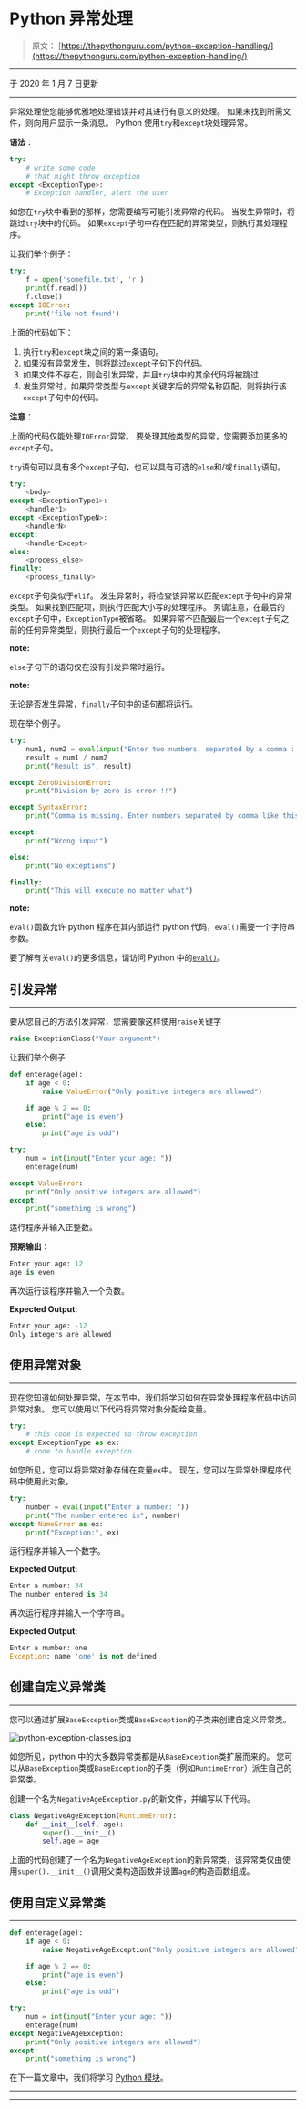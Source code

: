 # Python 异常处理

> 原文： [https://thepythonguru.com/python-exception-handling/](https://thepythonguru.com/python-exception-handling/)

* * *

于 2020 年 1 月 7 日更新

* * *

异常处理使您能够优雅地处理错误并对其进行有意义的处理。 如果未找到所需文件，则向用户显示一条消息。 Python 使用`try`和`except`块处理异常。

**语法**：

```py
try:
    # write some code 
    # that might throw exception
except <ExceptionType>: 
    # Exception handler, alert the user

```

如您在`try`块中看到的那样，您需要编写可能引发异常的代码。 当发生异常时，将跳过`try`块中的代码。 如果`except`子句中存在匹配的异常类型，则执行其处理程序。

让我们举个例子：

```py
try:
    f = open('somefile.txt', 'r')
    print(f.read())
    f.close()
except IOError:
    print('file not found')

```

上面的代码如下：

1.  执行`try`和`except`块之间的第一条语句。
2.  如果没有异常发生，则将跳过`except`子句下的代码。
3.  如果文件不存在，则会引发异常，并且`try`块中的其余代码将被跳过
4.  发生异常时，如果异常类型与`except`关键字后的异常名称匹配，则将执行该`except`子句中的代码。

**注意**：

上面的代码仅能处理`IOError`异常。 要处理其他类型的异常，您需要添加更多的`except`子句。

`try`语句可以具有多个`except`子句，也可以具有可选的`else`和/或`finally`语句。

```py
try:
    <body>
except <ExceptionType1>:
    <handler1>
except <ExceptionTypeN>:
    <handlerN>
except:
    <handlerExcept>
else:
    <process_else>
finally:
    <process_finally>

```

`except`子句类似于`elif`。 发生异常时，将检查该异常以匹配`except`子句中的异常类型。 如果找到匹配项，则执行匹配大小写的处理程序。 另请注意，在最后的`except`子句中，`ExceptionType`被省略。 如果异常不匹配最后一个`except`子句之前的任何异常类型，则执行最后一个`except`子句的处理程序。

**note:**

`else`子句下的语句仅在没有引发异常时运行。

**note:**

无论是否发生异常，`finally`子句中的语句都将运行。

现在举个例子。

```py
try:
    num1, num2 = eval(input("Enter two numbers, separated by a comma : "))
    result = num1 / num2
    print("Result is", result)

except ZeroDivisionError:
    print("Division by zero is error !!")

except SyntaxError:
    print("Comma is missing. Enter numbers separated by comma like this 1, 2")

except:
    print("Wrong input")

else:
    print("No exceptions")

finally:
    print("This will execute no matter what")

```

**note:**

`eval()`函数允许 python 程序在其内部运行 python 代码，`eval()`需要一个字符串参数。

要了解有关`eval()`的更多信息，请访问 Python 中的[`eval()`](/python-builtin-functions/eval/)。

## 引发异常

* * *

要从您自己的方法引发异常，您需要像这样使用`raise`关键字

```py
raise ExceptionClass("Your argument")

```

让我们举个例子

```py
def enterage(age):
    if age < 0:
        raise ValueError("Only positive integers are allowed")

    if age % 2 == 0:
        print("age is even")
    else:
        print("age is odd")

try:
    num = int(input("Enter your age: "))
    enterage(num)

except ValueError:
    print("Only positive integers are allowed")
except:
    print("something is wrong")

```

运行程序并输入正整数。

**预期输出**：

```py
Enter your age: 12
age is even

```

再次运行该程序并输入一个负数。

**Expected Output:**

```py
Enter your age: -12
Only integers are allowed

```

## 使用异常对象

* * *

现在您知道如何处理异常，在本节中，我们将学习如何在异常处理程序代码中访问异常对象。 您可以使用以下代码将异常对象分配给变量。

```py
try:
    # this code is expected to throw exception
except ExceptionType as ex:
    # code to handle exception

```

如您所见，您可以将异常对象存储在变量`ex`中。 现在，您可以在异常处理程序代码中使用此对象。

```py
try:
    number = eval(input("Enter a number: "))
    print("The number entered is", number)
except NameError as ex:
    print("Exception:", ex)

```

运行程序并输入一个数字。

**Expected Output:**

```py
Enter a number: 34
The number entered is 34

```

再次运行程序并输入一个字符串。

**Expected Output:**

```py
Enter a number: one
Exception: name 'one' is not defined

```

## 创建自定义异常类

* * *

您可以通过扩展`BaseException`类或`BaseException`的子类来创建自定义异常类。

![python-exception-classes.jpg](img/72eeb7f2bbb92ad38bfff7f133d3c3cc.png)

如您所见，python 中的大多数异常类都是从`BaseException`类扩展而来的。 您可以从`BaseException`类或`BaseException`的子类（例如`RuntimeError`）派生自己的异常类。

创建一个名为`NegativeAgeException.py`的新文件，并编写以下代码。

```py
class NegativeAgeException(RuntimeError):
    def __init__(self, age):
        super().__init__()
        self.age = age

```

上面的代码创建了一个名为`NegativeAgeException`的新异常类，该异常类仅由使用`super().__init__()`调用父类构造函数并设置`age`的构造函数组成。

## 使用自定义异常类

* * *

```py
def enterage(age):
    if age < 0:
        raise NegativeAgeException("Only positive integers are allowed")

    if age % 2 == 0:
        print("age is even")
    else:
        print("age is odd")

try:
    num = int(input("Enter your age: "))
    enterage(num)
except NegativeAgeException:
    print("Only positive integers are allowed")
except:
    print("something is wrong")

```

在下一篇文章中，我们将学习 [Python 模块](/python-modules/)。

* * *

* * *